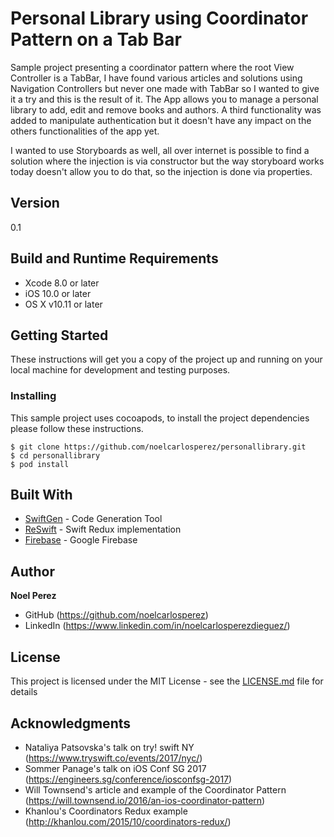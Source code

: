 # Personal Library using Coordinator Pattern on a Tab Bar
Sample project presenting a coordinator pattern where the root View Controller is a TabBar, I have found various articles and solutions using Navigation Controllers but never one made with TabBar so I wanted to give it a try and this is the result of it. The App allows you to manage a personal library to add, edit and remove books and authors. A third functionality was added to manipulate authentication but it doesn't have any impact on the others functionalities of the app yet.

I wanted to use Storyboards as well, all over internet is possible to find a solution where the injection is via constructor but the way storyboard works today doesn't allow you to do that, so the injection is done via properties.

## Version

0.1

## Build and Runtime Requirements
+ Xcode 8.0 or later
+ iOS 10.0 or later
+ OS X v10.11 or later


## Getting Started

These instructions will get you a copy of the project up and running on your local machine for development and testing purposes.

### Installing

This sample project uses cocoapods, to install the project dependencies please follow these instructions.

```
$ git clone https://github.com/noelcarlosperez/personallibrary.git
$ cd personallibrary
$ pod install
```

## Built With

* [SwiftGen](https://github.com/SwiftGen/SwiftGen) - Code Generation Tool
* [ReSwift](https://github.com/ReSwift/ReSwift) - Swift Redux implementation
* [Firebase](https://firebase.google.com/) - Google Firebase

## Author

**Noel Perez**
* GitHub (https://github.com/noelcarlosperez)
* LinkedIn (https://www.linkedin.com/in/noelcarlosperezdieguez/)


## License

This project is licensed under the MIT License - see the [LICENSE.md](LICENSE.md) file for details

## Acknowledgments

* Nataliya Patsovska's talk on try! swift NY (https://www.tryswift.co/events/2017/nyc/)
* Sommer Panage's talk on iOS Conf SG 2017 (https://engineers.sg/conference/iosconfsg-2017)
* Will Townsend's article and example of the Coordinator Pattern (https://will.townsend.io/2016/an-ios-coordinator-pattern)
* Khanlou's Coordinators Redux example (http://khanlou.com/2015/10/coordinators-redux/)

